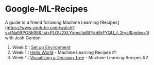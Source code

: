 # Google-ML-Recipes
A guide to a friend following Machine Learning [Recipes] (https://www.youtube.com/watch?v=tNa99PG8hR8&list=PLOU2XLYxmsIIuiBfYad6rFYQU_jL2ryal&index=1) with Josh Gordon

1. Week 0 : [Set up Environment](https://nbviewer.jupyter.org/github/habinez/Google-ML-Recipes/blob/master/00_Week%200%20Environment%20Set%20Up.ipynb)
2. Week 1 : [Hello World](https://nbviewer.jupyter.org/github/habinez/Google-ML-Recipes/blob/master/01_Week%201%20Hello%20World.ipynb) - Machine Learning Recipes #1
3. Week 1 : [Visualizing a Decision Tree](https://nbviewer.jupyter.org/github/habinez/Google-ML-Recipes/blob/master/02_Week%201%20Visualizing%20a%20Decision%20Tree.ipynb) - Machine Learning Recipes #2

